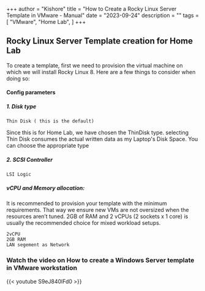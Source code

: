 +++
author = "Kishore"
title = "How to Create a Rocky Linux Server Template in VMware - Manual"
date = "2023-09-24"
description = ""
tags = [
    "VMware",
    "Home Lab",
]
+++

## Rocky Linux Server Template creation for Home Lab

To create a template, first we need to provision the virtual machine on which we will install Rocky Linux 8. Here are a few things to consider when doing so:

#### Config parameters
##### 1. Disk type
```
Thin Disk ( this is the default)
```
Since this is for Home Lab, we have chosen the ThinDisk type. selecting Thin Disk consumes the actual written data as my Laptop's Disk Space. You can choose the appropriate type
##### 2. SCSI Controller
```
LSI Logic

```

##### vCPU and Memory allocation:
It is recommended to provision your template with the minimum requirements. That way we ensure new VMs are not oversized when the resources aren’t tuned. 2GB of RAM and 2 vCPUs (2 sockets x 1 core) is usually the recommended choice for mixed workload setups.
```
2vCPU
2GB RAM
LAN segement as Network
```


### Watch the video on How to create a Windows Server template in VMware workstation

{{< youtube S9eJ840lFd0 >}}

<br>